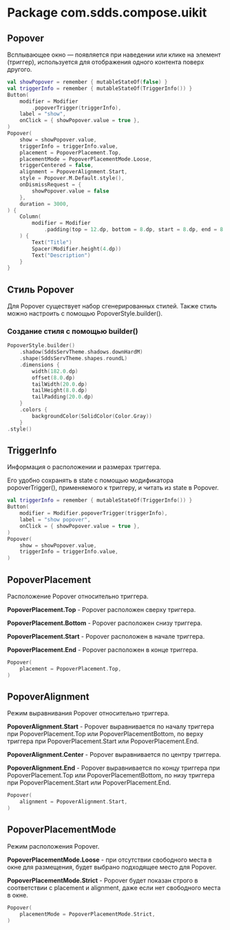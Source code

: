 # Package com.sdds.compose.uikit

## Popover

Всплывающее окно — появляется при наведении или клике на элемент (триггер), 
используется для отображения одного контента поверх другого.

```kotlin
val showPopover = remember { mutableStateOf(false) }
val triggerInfo = remember { mutableStateOf(TriggerInfo()) }
Button(
    modifier = Modifier
        .popoverTrigger(triggerInfo),
    label = "show",
    onClick = { showPopover.value = true },
)
Popover(
    show = showPopover.value,
    triggerInfo = triggerInfo.value,
    placement = PopoverPlacement.Top,
    placementMode = PopoverPlacementMode.Loose,
    triggerCentered = false,
    alignment = PopoverAlignment.Start,
    style = Popover.M.Default.style(),
    onDismissRequest = {
        showPopover.value = false
    },
    duration = 3000,
) {
    Column(
        modifier = Modifier
            .padding(top = 12.dp, bottom = 8.dp, start = 8.dp, end = 8.dp),
    ) {
        Text("Title")
        Spacer(Modifier.height(4.dp))
        Text("Description")
    }
}
```

## Стиль Popover

Для Popover существует набор сгенерированных стилей. Также стиль можно настроить с помощью PopoverStyle.builder().

### Создание стиля с помощью builder()

```kotlin
PopoverStyle.builder()
    .shadow(SddsServTheme.shadows.downHardM)
    .shape(SddsServTheme.shapes.roundL)
    .dimensions {
        width(182.0.dp)
        offset(8.0.dp)
        tailWidth(20.0.dp)
        tailHeight(8.0.dp)
        tailPadding(20.0.dp)
    }
    .colors {
        backgroundColor(SolidColor(Color.Gray))
    }
.style()
```

## TriggerInfo

Информация о расположении и размерах триггера. 

Его удобно сохранять в state с помощью модификатора popoverTrigger(), применяемого к триггеру, 
и читать из state в Popover.

```kotlin
val triggerInfo = remember { mutableStateOf(TriggerInfo()) }
Button(
    modifier = Modifier.popoverTrigger(triggerInfo),
    label = "show popover",
    onClick = { showPopover.value = true },
)
Popover(
    show = showPopover.value,
    triggerInfo = triggerInfo.value,
)
```

## PopoverPlacement

Расположение Popover относительно триггера.

__PopoverPlacement.Top__ - Popover расположен сверху триггера.

__PopoverPlacement.Bottom__ - Popover расположен снизу триггера.

__PopoverPlacement.Start__ - Popover расположен в начале триггера.

__PopoverPlacement.End__ - Popover расположен в конце триггера.

```kotlin
Popover(
    placement = PopoverPlacement.Top,
)
```

## PopoverAlignment

Режим выравнивания Popover относительно триггера.

__PopoverAlignment.Start__ - Popover выравнивается по началу триггера при PopoverPlacement.Top или PopoverPlacementBottom,
по верху триггера при PopoverPlacement.Start или PopoverPlacement.End.

__PopoverAlignment.Center__ - Popover выравнивается по центру триггера.

__PopoverAlignment.End__ - Popover выравнивается по концу триггера при PopoverPlacement.Top или PopoverPlacementBottom,
по низу триггера при PopoverPlacement.Start или PopoverPlacement.End.

```kotlin
Popover(
    alignment = PopoverAlignment.Start,
)
```

## PopoverPlacementMode

Режим расположения Popover.

__PopoverPlacementMode.Loose__ - при отсутствии свободного места в окне для размещения, будет выбрано подходящее место для Popover.

__PopoverPlacementMode.Strict__ - Popover будет показан строго в соответствии с placement и alignment, даже если нет свободного места в окне.

```kotlin
Popover(
    placementMode = PopoverPlacementMode.Strict,
)
```